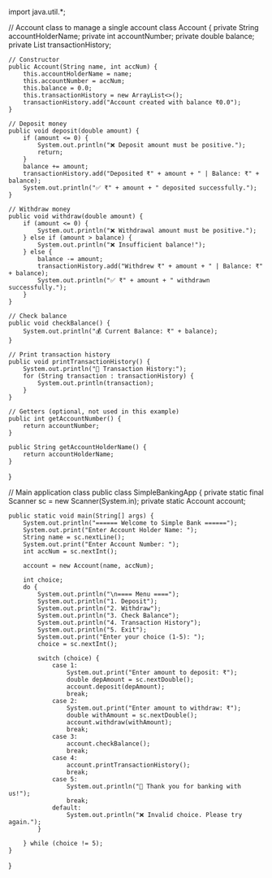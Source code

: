 import java.util.*;

// Account class to manage a single account
class Account {
    private String accountHolderName;
    private int accountNumber;
    private double balance;
    private List<String> transactionHistory;

    // Constructor
    public Account(String name, int accNum) {
        this.accountHolderName = name;
        this.accountNumber = accNum;
        this.balance = 0.0;
        this.transactionHistory = new ArrayList<>();
        transactionHistory.add("Account created with balance ₹0.0");
    }

    // Deposit money
    public void deposit(double amount) {
        if (amount <= 0) {
            System.out.println("❌ Deposit amount must be positive.");
            return;
        }
        balance += amount;
        transactionHistory.add("Deposited ₹" + amount + " | Balance: ₹" + balance);
        System.out.println("✅ ₹" + amount + " deposited successfully.");
    }

    // Withdraw money
    public void withdraw(double amount) {
        if (amount <= 0) {
            System.out.println("❌ Withdrawal amount must be positive.");
        } else if (amount > balance) {
            System.out.println("❌ Insufficient balance!");
        } else {
            balance -= amount;
            transactionHistory.add("Withdrew ₹" + amount + " | Balance: ₹" + balance);
            System.out.println("✅ ₹" + amount + " withdrawn successfully.");
        }
    }

    // Check balance
    public void checkBalance() {
        System.out.println("💰 Current Balance: ₹" + balance);
    }

    // Print transaction history
    public void printTransactionHistory() {
        System.out.println("📜 Transaction History:");
        for (String transaction : transactionHistory) {
            System.out.println(transaction);
        }
    }

    // Getters (optional, not used in this example)
    public int getAccountNumber() {
        return accountNumber;
    }

    public String getAccountHolderName() {
        return accountHolderName;
    }
}

// Main application class
public class SimpleBankingApp {
    private static final Scanner sc = new Scanner(System.in);
    private static Account account;

    public static void main(String[] args) {
        System.out.println("====== Welcome to Simple Bank ======");
        System.out.print("Enter Account Holder Name: ");
        String name = sc.nextLine();
        System.out.print("Enter Account Number: ");
        int accNum = sc.nextInt();

        account = new Account(name, accNum);

        int choice;
        do {
            System.out.println("\n==== Menu ====");
            System.out.println("1. Deposit");
            System.out.println("2. Withdraw");
            System.out.println("3. Check Balance");
            System.out.println("4. Transaction History");
            System.out.println("5. Exit");
            System.out.print("Enter your choice (1-5): ");
            choice = sc.nextInt();

            switch (choice) {
                case 1:
                    System.out.print("Enter amount to deposit: ₹");
                    double depAmount = sc.nextDouble();
                    account.deposit(depAmount);
                    break;
                case 2:
                    System.out.print("Enter amount to withdraw: ₹");
                    double withAmount = sc.nextDouble();
                    account.withdraw(withAmount);
                    break;
                case 3:
                    account.checkBalance();
                    break;
                case 4:
                    account.printTransactionHistory();
                    break;
                case 5:
                    System.out.println("🙏 Thank you for banking with us!");
                    break;
                default:
                    System.out.println("❌ Invalid choice. Please try again.");
            }

        } while (choice != 5);
    }
}
